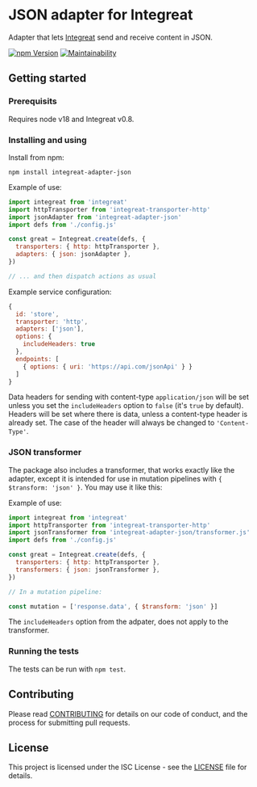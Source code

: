 # JSON adapter for Integreat

Adapter that lets
[Integreat](https://github.com/integreat-io/integreat) send and receive content
in JSON.

[![npm Version](https://img.shields.io/npm/v/integreat-adapter-json.svg)](https://www.npmjs.com/package/integreat-adapter-json)
[![Maintainability](https://api.codeclimate.com/v1/badges/95c9ac1d21d1ab2424ac/maintainability)](https://codeclimate.com/github/integreat-io/integreat-adapter-json/maintainability)

## Getting started

### Prerequisits

Requires node v18 and Integreat v0.8.

### Installing and using

Install from npm:

```
npm install integreat-adapter-json
```

Example of use:

```javascript
import integreat from 'integreat'
import httpTransporter from 'integreat-transporter-http'
import jsonAdapter from 'integreat-adapter-json'
import defs from './config.js'

const great = Integreat.create(defs, {
  transporters: { http: httpTransporter },
  adapters: { json: jsonAdapter },
})

// ... and then dispatch actions as usual
```

Example service configuration:

```javascript
{
  id: 'store',
  transporter: 'http',
  adapters: ['json'],
  options: {
    includeHeaders: true
  },
  endpoints: [
    { options: { uri: 'https://api.com/jsonApi' } }
  ]
}
```

Data headers for sending with content-type `application/json` will be set unless
you set the `includeHeaders` option to `false` (it's `true` by default). Headers
will be set where there is data, unless a content-type header is already set.
The case of the header will always be changed to `'Content-Type'`.

### JSON transformer

The package also includes a transformer, that works exactly like the adapter,
except it is intended for use in mutation pipelines with
`{ $transform: 'json' }`. You may use it like this:

Example of use:

```javascript
import integreat from 'integreat'
import httpTransporter from 'integreat-transporter-http'
import jsonTransformer from 'integreat-adapter-json/transformer.js'
import defs from './config.js'

const great = Integreat.create(defs, {
  transporters: { http: httpTransporter },
  transformers: { json: jsonTransformer },
})

// In a mutation pipeline:

const mutation = ['response.data', { $transform: 'json' }]
```

The `includeHeaders` option from the adpater, does not apply to the transformer.

### Running the tests

The tests can be run with `npm test`.

## Contributing

Please read
[CONTRIBUTING](https://github.com/integreat-io/integreat-adapter-json/blob/master/CONTRIBUTING.md)
for details on our code of conduct, and the process for submitting pull
requests.

## License

This project is licensed under the ISC License - see the
[LICENSE](https://github.com/integreat-io/integreat-adapter-json/blob/master/LICENSE)
file for details.
